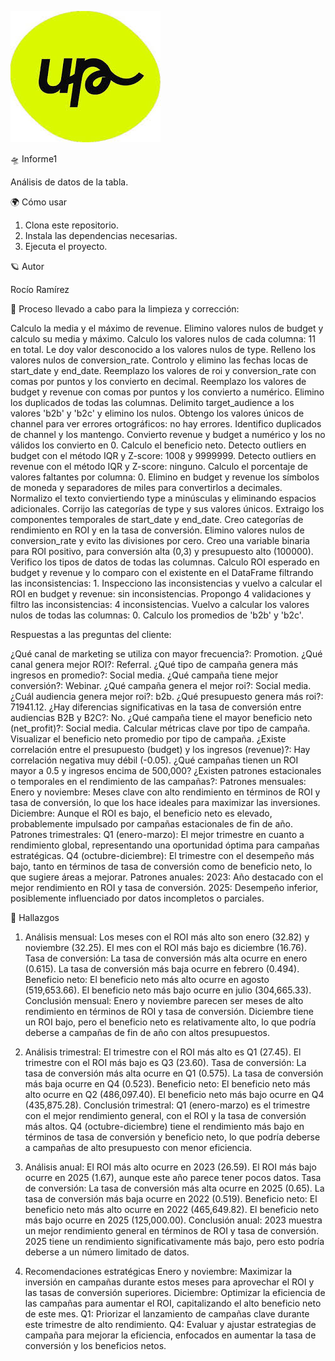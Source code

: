 ![](https://github.com/Roxy-5/Informe1/blob/main/images.jpg)

🛸 Informe1

Análisis de datos de la tabla.

🌍 Cómo usar

1. Clona este repositorio.
2. Instala las dependencias necesarias.
3. Ejecuta el proyecto.

🪐 Autor

Rocío Ramírez

🌌 Proceso llevado a cabo para la limpieza y corrección:

Calculo la media y el máximo de revenue.
Elimino valores nulos de budget y calculo su media y máximo.
Calculo los valores nulos de cada columna: 11 en total.
Le doy valor desconocido a los valores nulos de type.
Relleno los valores nulos de conversion_rate.
Controlo y elimino las fechas locas de start_date y end_date. 
Reemplazo los valores de roi y conversion_rate con comas por puntos y los convierto en decimal.
Reemplazo los valores de budget y revenue con comas por puntos y los convierto a numérico.
Elimino los duplicados de todas las columnas.
Delimito target_audience a los valores 'b2b' y 'b2c' y elimino los nulos.
Obtengo los valores únicos de channel para ver errores ortográficos: no hay errores.
Identifico duplicados de channel y los mantengo.
Convierto revenue y budget a numérico y los no válidos los convierto en 0.
Calculo el beneficio neto.
Detecto outliers en budget con el método IQR y Z-score: 1008 y 9999999.
Detecto outliers en revenue con el método IQR y Z-score: ninguno.
Calculo el porcentaje de valores faltantes por columna: 0.
Elimino en budget y revenue los símbolos de moneda y separadores de miles para convertirlos a decimales.
Normalizo el texto conviertiendo type a minúsculas y eliminando espacios adicionales.
Corrijo las categorías de type y sus valores únicos.
Extraigo los componentes temporales de start_date y end_date.
Creo categorías de rendimiento en ROI y en la tasa de conversión.
Elimino valores nulos de conversion_rate y evito las divisiones por cero.
Creo una variable binaria para ROI positivo, para conversión alta (0,3) y presupuesto alto (100000).
Verifico los tipos de datos de todas las columnas.
Calculo ROI esperado en budget y revenue y lo comparo con el existente en el DataFrame filtrando las inconsistencias: 1.
Inspecciono las inconsistencias y vuelvo a calcular el ROI en budget y revenue: sin inconsistencias.
Propongo 4 validaciones y filtro las inconsistencias: 4 inconsistencias.
Vuelvo a calcular los valores nulos de todas las columnas: 0.
Calculo los promedios de 'b2b' y 'b2c'.

Respuestas a las preguntas del cliente:

¿Qué canal de marketing se utiliza con mayor frecuencia?: Promotion.
¿Qué canal genera mejor ROI?: Referral.
¿Qué tipo de campaña genera más ingresos en promedio?: Social media.
¿Qué campaña tiene mejor conversión?: Webinar.
¿Qué campaña genera el mejor roi?: Social media.
¿Cuál audiencia genera mejor roi?: b2b.
¿Qué presupuesto genera más roi?: 71941.12.
¿Hay diferencias significativas en la tasa de conversión entre audiencias B2B y B2C?: No.
¿Qué campaña tiene el mayor beneficio neto (net_profit)?: Social media.
Calcular métricas clave por tipo de campaña.
Visualizar el beneficio neto promedio por tipo de campaña.
¿Existe correlación entre el presupuesto (budget) y los ingresos (revenue)?: Hay correlación negativa muy débil (-0.05).
¿Qué campañas tienen un ROI mayor a 0.5 y ingresos encima de 500,000?
¿Existen patrones estacionales o temporales en el rendimiento de las campañas?: 
Patrones mensuales:
Enero y noviembre: Meses clave con alto rendimiento en términos de ROI y tasa de conversión, lo que los hace ideales para maximizar las inversiones.
Diciembre: Aunque el ROI es bajo, el beneficio neto es elevado, probablemente impulsado por campañas estacionales de fin de año.
Patrones trimestrales:
Q1 (enero-marzo): El mejor trimestre en cuanto a rendimiento global, representando una oportunidad óptima para campañas estratégicas.
Q4 (octubre-diciembre): El trimestre con el desempeño más bajo, tanto en términos de tasa de conversión como de beneficio neto, lo que sugiere áreas a mejorar.
Patrones anuales:
2023: Año destacado con el mejor rendimiento en ROI y tasa de conversión.
2025: Desempeño inferior, posiblemente influenciado por datos incompletos o parciales.

🌋 Hallazgos

1. Análisis mensual:
Los meses con el ROI más alto son enero (32.82) y noviembre (32.25).
El mes con el ROI más bajo es diciembre (16.76).
Tasa de conversión:
La tasa de conversión más alta ocurre en enero (0.615).
La tasa de conversión más baja ocurre en febrero (0.494).
Beneficio neto:
El beneficio neto más alto ocurre en agosto (519,653.66).
El beneficio neto más bajo ocurre en julio (304,665.33).
Conclusión mensual:
Enero y noviembre parecen ser meses de alto rendimiento en términos de ROI y tasa de conversión.
Diciembre tiene un ROI bajo, pero el beneficio neto es relativamente alto, lo que podría deberse a campañas de fin de año con altos presupuestos.

2. Análisis trimestral:
El trimestre con el ROI más alto es Q1 (27.45).
El trimestre con el ROI más bajo es Q3 (23.60).
Tasa de conversión:
La tasa de conversión más alta ocurre en Q1 (0.575).
La tasa de conversión más baja ocurre en Q4 (0.523).
Beneficio neto:
El beneficio neto más alto ocurre en Q2 (486,097.40).
El beneficio neto más bajo ocurre en Q4 (435,875.28).
Conclusión trimestral:
Q1 (enero-marzo) es el trimestre con el mejor rendimiento general, con el ROI y la tasa de conversión más altos.
Q4 (octubre-diciembre) tiene el rendimiento más bajo en términos de tasa de conversión y beneficio neto, lo que podría deberse a campañas de alto presupuesto con menor eficiencia.

3. Análisis anual:
El ROI más alto ocurre en 2023 (26.59).
El ROI más bajo ocurre en 2025 (1.67), aunque este año parece tener pocos datos.
Tasa de conversión:
La tasa de conversión más alta ocurre en 2025 (0.65).
La tasa de conversión más baja ocurre en 2022 (0.519).
Beneficio neto:
El beneficio neto más alto ocurre en 2022 (465,649.82).
El beneficio neto más bajo ocurre en 2025 (125,000.00).
Conclusión anual:
2023 muestra un mejor rendimiento general en términos de ROI y tasa de conversión.
2025 tiene un rendimiento significativamente más bajo, pero esto podría deberse a un número limitado de datos.

4. Recomendaciones estratégicas
Enero y noviembre: Maximizar la inversión en campañas durante estos meses para aprovechar el ROI y las tasas de conversión superiores.
Diciembre: Optimizar la eficiencia de las campañas para aumentar el ROI, capitalizando el alto beneficio neto de este mes.
Q1: Priorizar el lanzamiento de campañas clave durante este trimestre de alto rendimiento.
Q4: Evaluar y ajustar estrategias de campaña para mejorar la eficiencia, enfocados en aumentar la tasa de conversión y los beneficios netos.
